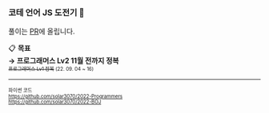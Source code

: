### 코테 언어 JS 도전기 👏

풀이는 [PR](https://github.com/algo-malgo/jungo-malgo/pulls?q=is%3Apr+is%3Aclosed)에 올립니다. 

📋 <b>목표  
→ 프로그래머스 Lv2 11월 전까지 정복</b>  
<sub><sup>~~프로그래머스 Lv1 정복~~ (22. 09. 04 ~ 16)</sub></sup></br>

---
<sub><sup>파이썬 코드</sub></sup></br>
<sub><sup>https://github.com/solar3070/2022-Programmers</sub></sup></br>
<sub><sup>https://github.com/solar3070/2022-BOJ</sub></sup></br>
